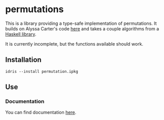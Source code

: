 # permutations

This is a library providing a type-safe implementation of permutations. It
builds on Alyssa Carter's code
[here](https://github.com/trillioneyes/idris-toys/blob/master/Permutation.idr)
and takes a couple algorithms from a [Haskell
library](https://hackage.haskell.org/package/permutation-0.5.0.5).

It is currently incomplete, but the functions available should work.

## Installation

```
idris --install permutation.ipkg
```

## Use

### Documentation

You can find documentation
[here](https://vmchale.github.io/permutation/index.html).
